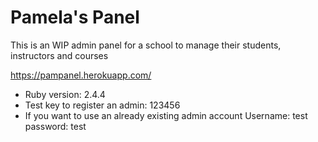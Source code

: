 # Pamela's Panel

This is an WIP admin panel for a school to manage their students, instructors and courses

https://pampanel.herokuapp.com/

* Ruby version: 2.4.4
* Test key to register an admin: 123456
* If you want to use an already existing admin account
Username: test
password: test
